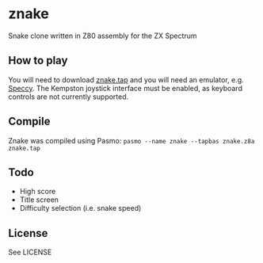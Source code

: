 # znake
Snake clone written in Z80 assembly for the ZX Spectrum

## How to play
You will need to download [znake.tap](znake.tap) and you will need an emulator, e.g. [Speccy](http://fms.komkon.org/Speccy/). The Kempston joystick interface must be enabled, as keyboard controls are not currently supported.

## Compile
Znake was compiled using Pasmo:
`pasmo --name znake --tapbas znake.z8a znake.tap`

## Todo
* High score
* Title screen
* Difficulty selection (i.e. snake speed)

## License
See LICENSE
